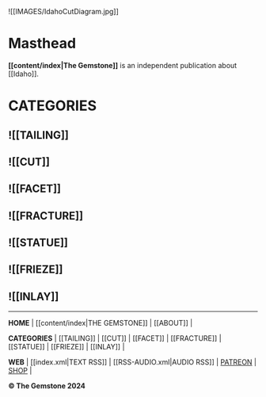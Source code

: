 ![[IMAGES/IdahoCutDiagram.jpg]]
# Masthead
**[[content/index|The Gemstone]]** is an independent publication about [[Idaho]]. 
# CATEGORIES 
## ![[TAILING]]
## ![[CUT]]
## ![[FACET]]
## ![[FRACTURE]]
## ![[STATUE]]
## ![[FRIEZE]]
## ![[INLAY]]
---

**HOME** | [[content/index|THE GEMSTONE]] | [[ABOUT]] |

**CATEGORIES** | [[TAILING]] | [[CUT]] | [[FACET]] | [[FRACTURE]] | [[STATUE]] | [[FRIEZE]] | [[INLAY]] |

**WEB** | [[index.xml|TEXT RSS]] | [[RSS-AUDIO.xml|AUDIO RSS]] | [PATREON](https://www.patreon.com/) | [SHOP](https://www.youtube.com/watch?v=dQw4w9WgXcQ/) |

**&#169; The Gemstone 2024**